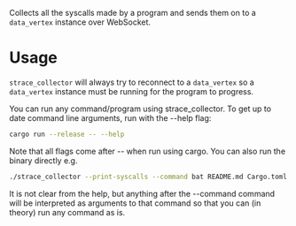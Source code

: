 Collects all the syscalls made by a program and sends them on to a `data_vertex` instance over WebSocket.

# Usage

`strace_collector` will always try to reconnect to a `data_vertex` so a `data_vertex` instance must be running for the program to progress.

You can run any command/program using strace_collector. To get up to date command line arguments, run with the --help flag:

```sh
cargo run --release -- --help
```

Note that all flags come after -- when run using cargo. You can also run the binary directly e.g.

```sh
./strace_collector --print-syscalls --command bat README.md Cargo.toml
```

It is not clear from the help, but anything after the --command command will be interpreted as arguments to that command so that you can (in theory) run any command as is.
